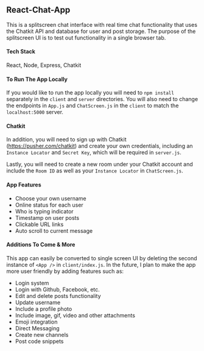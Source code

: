 ## React-Chat-App

This is a splitscreen chat interface with real time chat functionality that uses the Chatkit API and database for user and post storage. The purpose of the splitscreen UI is to test out functionality in a single browser tab.

#### Tech Stack

React, Node, Express, Chatkit

#### To Run The App Locally

If you would like to run the app locally you will need to `npm install` separately in the `client` and `server` directories. You will also need to change the endpoints in `App.js` and `ChatScreen.js` in the `client` to match the `localhost:5000` server.

#### Chatkit

In addition, you will need to sign up with Chatkit (https://pusher.com/chatkit) and create your own credentials, including an `Instance Locator` and `Secret Key`, which will be required in `server.js`.

Lastly, you will need to create a new room under your Chatkit account and include the `Room ID` as well as your `Instance Locator` in `ChatScreen.js`.

#### App Features

- Choose your own username
- Online status for each user
- Who is typing indicator
- Timestamp on user posts
- Clickable URL links
- Auto scroll to current message

#### Additions To Come & More

This app can easily be converted to single screen UI by deleting the second instance of `<App />` in `client/index.js`. In the future, I plan to make the app more user friendly by adding features such as:

- Login system
- Login with Github, Facebook, etc.
- Edit and delete posts functionality
- Update username
- Include a profile photo
- Include image, gif, video and other attachments
- Emoji integration
- Direct Messaging
- Create new channels
- Post code snippets
